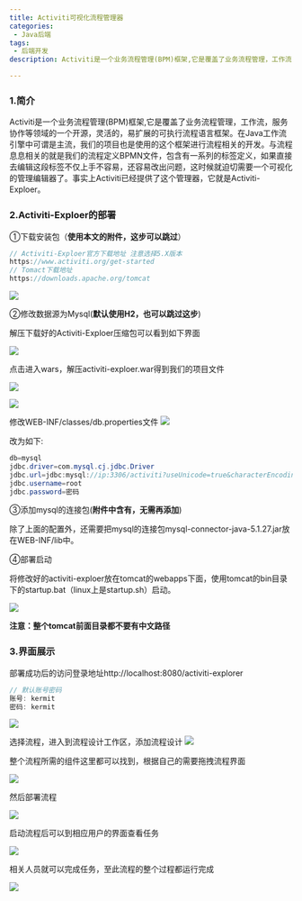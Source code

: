 ```yaml
---
title: Activiti可视化流程管理器
categories:
 - Java后端
tags:
 - 后端开发
description: Activiti是一个业务流程管理(BPM)框架,它是覆盖了业务流程管理，工作流，服务协作等领域的一个开源，灵活的，易扩展的可执行流程语言框架...

---
```


### 1.简介

Activiti是一个业务流程管理(BPM)框架,它是覆盖了业务流程管理，工作流，服务协作等领域的一个开源，灵活的，易扩展的可执行流程语言框架。在Java工作流引擎中可谓是主流，我们的项目也是使用的这个框架进行流程相关的开发。与流程息息相关的就是我们的流程定义BPMN文件，包含有一系列的标签定义，如果直接去编辑这段标签不仅上手不容易，还容易改出问题，这时候就迫切需要一个可视化的管理编辑器了。事实上Activiti已经提供了这个管理器，它就是Activiti-Exploer。

### 2.Activiti-Exploer的部署

①下载安装包（**使用本文的附件，这步可以跳过**）

```java
// Activiti-Exploer官方下载地址 注意选择5.X版本
https://www.activiti.org/get-started
// Tomact下载地址
https://downloads.apache.org/tomcat
```

![](https://img2022.cnblogs.com/blog/1373932/202208/1373932-20220821135830963-1836573222.png)


②修改数据源为Mysql(**默认使用H2，也可以跳过这步**)

解压下载好的Activiti-Exploer压缩包可以看到如下界面

![](https://img2022.cnblogs.com/blog/1373932/202208/1373932-20220821135856663-391532311.png)



点击进入wars，解压activiti-exploer.war得到我们的项目文件

![](https://img2022.cnblogs.com/blog/1373932/202208/1373932-20220821135914896-1230913157.png)

![](https://img2022.cnblogs.com/blog/1373932/202208/1373932-20220821135935860-1264796510.png)


修改WEB-INF/classes/db.properties文件
![](https://img2022.cnblogs.com/blog/1373932/202208/1373932-20220821135956528-289180697.png)




改为如下:

```java
db=mysql
jdbc.driver=com.mysql.cj.jdbc.Driver
jdbc.url=jdbc:mysql://ip:3306/activiti?useUnicode=true&characterEncoding=utf-8&serverTimezone=Asia/Shanghai&nullCatalogMeansCurrent=true
jdbc.username=root
jdbc.password=密码
```

③添加mysql的连接包(**附件中含有，无需再添加**)

除了上面的配置外，还需要把mysql的连接包mysql-connector-java-5.1.27.jar放在WEB-INF/lib中。

④部署启动

将修改好的activiti-exploer放在tomcat的webapps下面，使用tomcat的bin目录下的startup.bat（linux上是startup.sh）启动。

![](https://img2022.cnblogs.com/blog/1373932/202208/1373932-20220821140020424-1546674984.png)


**注意：整个tomcat前面目录都不要有中文路径**

### 3.界面展示

部署成功后的访问登录地址http://localhost:8080/activiti-explorer

```java
// 默认账号密码
账号: kermit
密码: kermit
```

![](https://img2022.cnblogs.com/blog/1373932/202208/1373932-20220821140042423-62012862.png)


选择流程，进入到流程设计工作区，添加流程设计
![](https://img2022.cnblogs.com/blog/1373932/202208/1373932-20220821140238576-24598060.png)



整个流程所需的组件这里都可以找到，根据自己的需要拖拽流程界面

![](https://img2022.cnblogs.com/blog/1373932/202208/1373932-20220821140302519-745324880.png)



然后部署流程

![](https://img2022.cnblogs.com/blog/1373932/202208/1373932-20220821140321472-985909507.png)



启动流程后可以到相应用户的界面查看任务

![](https://img2022.cnblogs.com/blog/1373932/202208/1373932-20220821140340460-1081976895.png)



相关人员就可以完成任务，至此流程的整个过程都运行完成

![](https://img2022.cnblogs.com/blog/1373932/202208/1373932-20220821140400786-986391547.png)

